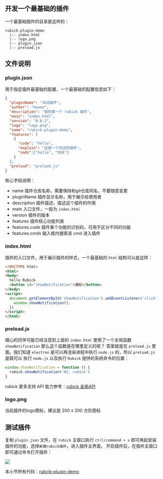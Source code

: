 ## 开发一个最基础的插件
一个最基础插件的目录是这样的：
```
rubick-plugin-demo
  |-- index.html
  |-- logo.png
  |-- plugin.json
  |-- preload.js
```
## 文件说明
### plugin.json
用于指定插件最基础的配置，一个最基础的配置信息如下：
```json
{
  "pluginName": "测试插件",
  "author": "muwoo",
  "description": "我的第一个 rubick 插件",
  "main": "index.html",
  "version": "0.0.2",
  "logo": "logo.png",
  "name": "rubick-plugin-demo",
  "features": [
    {
      "code": "hello",
      "explain": "这是一个测试的插件",
      "cmds":["hello", "你好"]
    }
  ],
  "preload": "preload.js"
}
```
核心字段说明：

* name 插件仓库名称，需要保持和git仓库同名，不要随意变更
* pluginName 插件显示名称，用于展示给使用者
* description 插件描述，描述这个插件的作用
* main 入口文件，一般为 `index.html`
* version 插件的版本
* features 插件核心功能列表
* features.code 插件某个功能的识别码，可用于区分不同的功能
* features.cmds 输入框内搜索该 cmd 进入插件

### index.html
插件的入口文件，用于展示插件的样式，一个最基础的 `html` 结构可以是这样：
```html
<!DOCTYPE html>
<html>
<body>
  hello Rubick
  <button id="showNotification">通知</button>
</body>
<script>
  document.getElementById('showNotification').addEventListener('click', () => {
    window.showNotification();
  })
</script>
</html>
```

### preload.js
细心的同学可能已经注意到上面的 `index.html` 使用了一个全局函数 `showNotification` 那么这个函数是在哪里定义的呢？
答案就是在 `preload.js` 里面。我们知道 `electron` 是可以再渲染进程中执行 `node.js` 的，所以 `preload.js` 是既可以
执行 `node.js` 以及执行 `Rubick` 提供的系统命令的位置：
```js
window.showNotification = function () {
  rubick.showNotification('HI, rubick')
}
```
rubick 更多支持 API 能力参考：[rubick 全局API](https://github.com/rubickCenter/rubick/blob/master/static/preload.js#L49)

### logo.png
当前插件的logo图标，建议是 200 x 200 方形图标

## 测试插件
复制 `plugin.json` 文件，在 `rubick` 主窗口执行 `ctrl/command + v` 即可唤起安装插件的功能，选择`新建rubick插件`，进入插件主界面，
开启插件后，在插件主窗口即可通过命令打开插件：

![](/images/5.gif)

本小节所有代码：[rubcik-plugin-demo](https://github.com/clouDr-f2e/rubick-plugin-demo)

